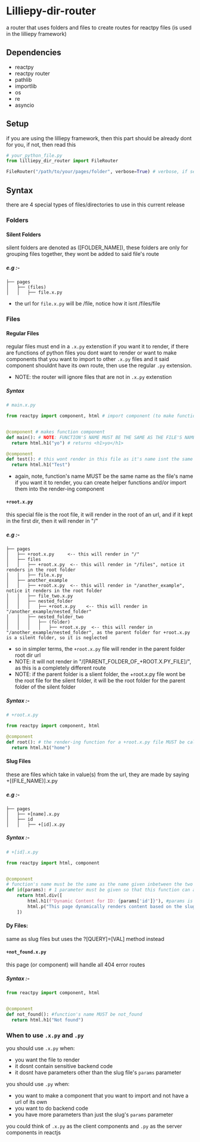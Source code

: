 # Lilliepy-dir-router
a router that uses folders and files to create routes for reactpy files (is used in the lilliepy framework)

## Dependencies
* reactpy
* reactpy router
* pathlib
* importlib
* os
* re
* asyncio

## Setup
if you are using the lilliepy framework, then this part should be already dont for you, if not, then read this

```python
# your_python_file.py
from lilliepy_dir_router import FileRouter

FileRouter("/path/to/your/pages/folder", verbose=True) # verbose, if set to true, will print out the routes and status of the router
```

## Syntax

there are 4 special types of files/directories to use in this current release

### Folders

#### Silent Folders

silent folders are denoted as ([FOLDER_NAME]), these folders are only for grouping files together, they wont be added to said file's route

##### e.g :-
```
├── pages
│   ├── (files)
│   │   ├── file.x.py
```
* the url for ```file.x.py``` will be /file, notice how it isnt /files/file

### Files

#### Regular Files

regular files must end in a ```.x.py``` extenstion if you want it to render, if there are functions of python files you dont want to render or want to make components that you want to import to other ```.x.py``` files and it said component shouldnt have its own route, then use the regular ```.py``` extension.
* NOTE: the router will ignore files that are not in ```.x.py``` extenstion

##### Syntax
```python
# main.x.py

from reactpy import component, html # import component (to make function a component), and html (to make html), you can also import hooks from here if you want


@component # makes function component
def main(): # NOTE: FUNCTION'S NAME MUST BE THE SAME AS THE FILE'S NAME (THIS IS CASE SENSITIVE TOO)
  return html.h1("yo") # returns <h1>yo</h1>

@component
def test(): # this wont render in this file as it's name isnt the same as the file's name, however, you can use this function in your component (the functions that has the same name as the file's name)
  return html.h1("Test")

```
* again, note, function's name MUST be the same name as the file's name if you want it to render, you can create helper functions and/or import them into the render-ing component

#### ```+root.x.py```

this special file is the root file, it will render in the root of an url, and if it kept in the first dir, then it will render in "/"

##### e.g :-
```
├── pages
│   ├── +root.x.py     <-- this will render in "/"
│   ├── files
│   │   ├── +root.x.py  <-- this will render in "/files", notice it renders in the root folder
│   │   ├── file.x.py
│   ├── another_example
│   │   ├── +root.x.py  <-- this will render in "/another_example", notice it renders in the root folder
│   │   ├── file_two.x.py
│   │   ├── nested_folder
│   │   │   ├── +root.x.py    <-- this will render in "/another_example/nested_folder"
│   │   ├── nested_folder_two
│   │   │   ├── (folder)
│   │   │   │   ├── +root.x.py  <-- this will render in "/another_example/nested_folder", as the parent folder for +root.x.py is a silent folder, so it is neglected
```
* so in simpler terms, the ```+root.x.py``` file will render in the parent folder root dir url
* NOTE: it will not render in "/[PARENT_FOLDER_OF_+ROOT.X.PY_FILE]/", as this is a completely different route
* NOTE: if the parent folder is a slient folder, the +root.x.py file wont be the root file for the silent folder, it will be the root folder for the parent folder of the silent folder

##### Syntax :-
```python
# +root.x.py

from reactpy import component, html

@component
def root(): # the render-ing function for a +root.x.py file MUST be called "root" (LOWER CASE, NOT UPPPER CASE)
  return html.h1("home")
```

#### Slug Files

these are files which take in value(s) from the url, they are made by saying +[(FILE_NAME)].x.py

##### e.g :-
```
├── pages
│   ├── +[name].x.py
│   ├── id
│   │   ├── +[id].x.py
```

##### Syntax :-
```python
# +[id].x.py

from reactpy import html, component


@component
# function's name must be the same as the name given inbetween the two brackets in the file's name
def id(params): # 1 parameter must be given so that this function can access the value(s) in the url, the parameter's name MUST be called params if you want it to be a slug (this is to help differeciate between slug params and other params)
    return html.div([
        html.h1(f"Dynamic Content for ID: {params['id']}"), #params is a dictionary, trust me, knowing that helps you alot
        html.p("This page dynamically renders content based on the slug."),
    ])
```

#### Dy Files:
same as slug files but uses the ?[QUERY]=[VAL] method instead

#### ```+not_found.x.py```
this page (or component) will handle all 404 error routes

##### Syntax :-
```python
from reactpy import component, html


@component
def not_found(): #function's name MUST be not_found
  return html.h1("Not found")
```

### When to use ```.x.py``` and ```.py```

you should use ```.x.py``` when:
  * you want the file to render
  * it dosnt contain sensitive backend code
  * it dosnt have parameters other than the slug file's ```params``` parameter

you should use ```.py``` when:
  * you want to make a component that you want to import and not have a url of its own
  * you want to do backend code
  * you have more parameters than just the slug's ```params``` parameter

you could think of ```.x.py``` as the client components and ```.py``` as the server components in reactjs